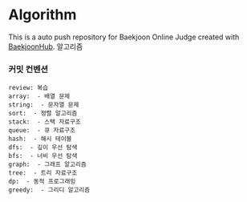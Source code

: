 # Algorithm
This is a auto push repository for Baekjoon Online Judge created with [BaekjoonHub](https://github.com/BaekjoonHub/BaekjoonHub).
알고리즘


### 커밋 컨벤션
```shell
review: 복습
array:  - 배열 문제
string:  - 문자열 문제
sort:  - 정렬 알고리즘
stack:  - 스택 자료구조
queue:  - 큐 자료구조
hash:  - 해시 테이블
dfs:  - 깊이 우선 탐색
bfs:  - 너비 우선 탐색
graph:  - 그래프 알고리즘
tree:  - 트리 자료구조
dp:  - 동적 프로그래밍
greedy:  - 그리디 알고리즘
```


